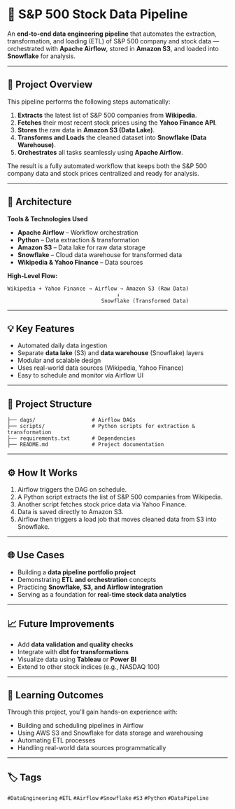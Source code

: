 # 🧩 S&P 500 Stock Data Pipeline  

An **end-to-end data engineering pipeline** that automates the extraction, transformation, and loading (ETL) of S&P 500 company and stock data — orchestrated with **Apache Airflow**, stored in **Amazon S3**, and loaded into **Snowflake** for analysis.  

---

## 🚀 Project Overview  

This pipeline performs the following steps automatically:  
1. **Extracts** the latest list of S&P 500 companies from **Wikipedia**.  
2. **Fetches** their most recent stock prices using the **Yahoo Finance API**.  
3. **Stores** the raw data in **Amazon S3 (Data Lake)**.  
4. **Transforms and Loads** the cleaned dataset into **Snowflake (Data Warehouse)**.  
5. **Orchestrates** all tasks seamlessly using **Apache Airflow**.  

The result is a fully automated workflow that keeps both the S&P 500 company data and stock prices centralized and ready for analysis.  

---

## 🧱 Architecture  

**Tools & Technologies Used**  
- **Apache Airflow** – Workflow orchestration  
- **Python** – Data extraction & transformation  
- **Amazon S3** – Data lake for raw data storage  
- **Snowflake** – Cloud data warehouse for transformed data  
- **Wikipedia & Yahoo Finance** – Data sources  

**High-Level Flow:**  
```
Wikipedia + Yahoo Finance → Airflow → Amazon S3 (Raw Data)
                                   ↓
                              Snowflake (Transformed Data)
```

---

## 💡 Key Features  

- Automated daily data ingestion  
- Separate **data lake** (S3) and **data warehouse** (Snowflake) layers  
- Modular and scalable design  
- Uses real-world data sources (Wikipedia, Yahoo Finance)  
- Easy to schedule and monitor via Airflow UI  

---

## 🧩 Project Structure  

```
├── dags/                  # Airflow DAGs
├── scripts/               # Python scripts for extraction & transformation
├── requirements.txt       # Dependencies
├── README.md              # Project documentation
```

---

## ⚙️ How It Works  

1. Airflow triggers the DAG on schedule.  
2. A Python script extracts the list of S&P 500 companies from Wikipedia.  
3. Another script fetches stock price data via Yahoo Finance.  
4. Data is saved directly to Amazon S3.  
5. Airflow then triggers a load job that moves cleaned data from S3 into Snowflake.  

---

## 🌐 Use Cases  

- Building a **data pipeline portfolio project**  
- Demonstrating **ETL and orchestration** concepts  
- Practicing **Snowflake, S3, and Airflow integration**  
- Serving as a foundation for **real-time stock data analytics**  

---

## 📈 Future Improvements  

- Add **data validation and quality checks**  
- Integrate with **dbt for transformations**  
- Visualize data using **Tableau** or **Power BI**  
- Extend to other stock indices (e.g., NASDAQ 100)  

---

## 🧠 Learning Outcomes  

Through this project, you’ll gain hands-on experience with:  
- Building and scheduling pipelines in Airflow  
- Using AWS S3 and Snowflake for data storage and warehousing  
- Automating ETL processes  
- Handling real-world data sources programmatically  

---

## 🏷️ Tags  

`#DataEngineering` `#ETL` `#Airflow` `#Snowflake` `#S3` `#Python` `#DataPipeline`  

